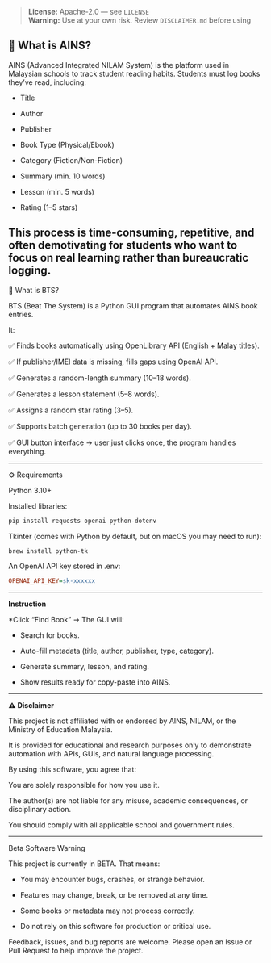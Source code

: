 
> **License:** Apache-2.0 — see `LICENSE`  
> **Warning:** Use at your own risk. Review `DISCLAIMER.md` before using



🔎 What is AINS?
---
AINS (Advanced Integrated NILAM System) is the platform used in Malaysian schools to track student reading habits. Students must log books they’ve read, including:

- Title

- Author

- Publisher

- Book Type (Physical/Ebook)

- Category (Fiction/Non-Fiction)

- Summary (min. 10 words)

- Lesson (min. 5 words)
 
- Rating (1–5 stars)

This process is time-consuming, repetitive, and often demotivating for students who want to focus on real learning rather than bureaucratic logging.
---
🚀 What is BTS?

BTS (Beat The System) is a Python GUI program that automates AINS book entries.

It:

✅ Finds books automatically using OpenLibrary API (English + Malay titles).

✅ If publisher/IMEI data is missing, fills gaps using OpenAI API.

✅ Generates a random-length summary (10–18 words).

✅ Generates a lesson statement (5–8 words).

✅ Assigns a random star rating (3–5).

✅ Supports batch generation (up to 30 books per day).

✅ GUI button interface → user just clicks once, the program handles everything.

---
⚙️ Requirements

Python 3.10+

Installed libraries:
```bash
pip install requests openai python-dotenv
```
Tkinter (comes with Python by default, but on macOS you may need to run):
```bash
brew install python-tk
```
An OpenAI API key stored in .env:
```ini
OPENAI_API_KEY=sk-xxxxxx
```
---
**Instruction**

*Click “Find Book” → The GUI will:

  * Search for books.

  * Auto-fill metadata (title, author, publisher, type, category).

  * Generate summary, lesson, and rating.

  * Show results ready for copy-paste into AINS.

---
**⚠️ Disclaimer**

This project is not affiliated with or endorsed by AINS, NILAM, or the Ministry of Education Malaysia.

It is provided for educational and research purposes only to demonstrate automation with APIs, GUIs, and natural language processing.

By using this software, you agree that:

You are solely responsible for how you use it.

The author(s) are not liable for any misuse, academic consequences, or disciplinary action.

You should comply with all applicable school and government rules.

--- 
Beta Software Warning

This project is currently in BETA.
That means:

- You may encounter bugs, crashes, or strange behavior.

- Features may change, break, or be removed at any time.

- Some books or metadata may not process correctly.

- Do not rely on this software for production or critical use.

Feedback, issues, and bug reports are welcome. Please open an Issue or Pull Request to help improve the project.




    
